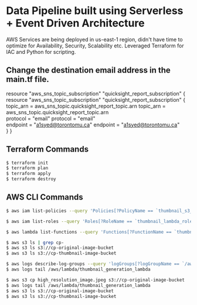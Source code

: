 # Data Pipeline built using Serverless + Event Driven Architecture 

AWS Services are being deployed in us-east-1 region, didn't have time to optimize for Availability, Security, Scalability etc.
Leveraged Terraform for IAC and Python for scripting.


## Change the destination email address in the main.tf file. 
  resource "aws_sns_topic_subscription" "quicksight_report_subscription" {
  resource "aws_sns_topic_subscription" "quicksight_report_subscription" {<br>
    topic_arn = aws_sns_topic.quicksight_report_topic.arn
    topic_arn = aws_sns_topic.quicksight_report_topic.arn<br>
    protocol  = "email"
    protocol  = "email"<br>
    endpoint  = "a1syed@torontomu.ca"
    endpoint  = "a1syed@torontomu.ca"<br>
  }
  }<br>
## Terraform Commands
```bash
$ terraform init
$ terraform plan
$ terraform apply
$ terraform destroy
```

## AWS CLI Commands
```bash
$ aws iam list-policies --query 'Policies[?PolicyName == `thumbnail_s3_policy`]'

$ aws iam list-roles --query 'Roles[?RoleName == `thumbnail_lambda_role`]'

$ aws lambda list-functions --query 'Functions[?FunctionName == `thumbnail_generation_lambda`]'

$ aws s3 ls | grep cp-
$ aws s3 ls s3://cp-original-image-bucket
$ aws s3 ls s3://cp-thumbnail-image-bucket

$ aws logs describe-log-groups --query 'logGroups[?logGroupName == `/aws/lambda/thumbnail_generation_lambda`]'
$ aws logs tail /aws/lambda/thumbnail_generation_lambda

$ aws s3 cp high_resolution_image.jpeg s3://cp-original-image-bucket
$ aws logs tail /aws/lambda/thumbnail_generation_lambda
$ aws s3 ls s3://cp-original-image-bucket
$ aws s3 ls s3://cp-thumbnail-image-bucket


```
